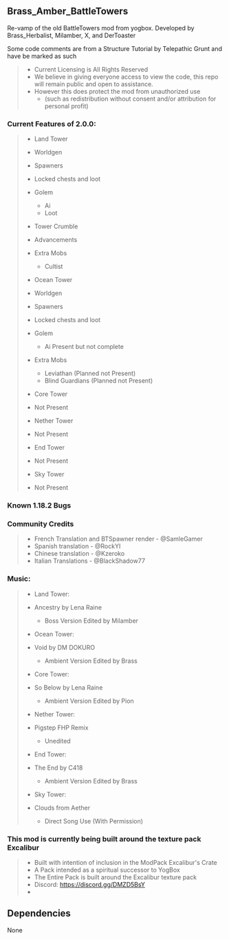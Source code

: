 ## Brass_Amber_BattleTowers
Re-vamp of the old BattleTowers mod from yogbox. Developed by Brass_Herbalist, Milamber, X, and DerToaster

Some code comments are from a Structure Tutorial by Telepathic Grunt and have be marked as such

>- Current Licensing is All Rights Reserved
>  - We believe in giving everyone access to view the code, this repo will remain public and open to assistance. 
>  - However this does protect the mod from unauthorized use 
>    - (such as redistribution without consent and/or attribution for personal profit)

### Current Features of 2.0.0:

>- Land Tower 
>  - Worldgen
>  - Spawners 
>  - Locked chests and loot 
>  - Golem
>    - Ai
>    - Loot
>  - Tower Crumble
>  - Advancements
>  - Extra Mobs
>    - Cultist 
>
> 
>- Ocean Tower 
>  - Worldgen
>  - Spawners
>  - Locked chests and loot
>  - Golem
>    - Ai Present but not complete
>  - Extra Mobs
>    - Leviathan (Planned not Present)
>    - Blind Guardians (Planned not Present)
>
> 
>- Core Tower
>  - Not Present
>
> 
>- Nether Tower
>  - Not Present
>
>
>- End Tower
   >  - Not Present
>
>
>- Sky Tower
   >  - Not Present
>
>


### Known 1.18.2 Bugs

### Community Credits

>- French Translation and BTSpawner render - @SamleGamer
>- Spanish translation - @RockYI
>- Chinese translation - @Kzeroko
>- Italian Translations - @BlackShadow77


### Music:
>- Land Tower: 
>  - Ancestry by Lena Raine 
>    - Boss Version Edited by Milamber
>
> 
>- Ocean Tower: 
>  - Void by DM DOKURO 
>    - Ambient Version Edited by Brass
>
>
>- Core Tower: 
>  - So Below by Lena Raine 
>    - Ambient Version Edited by Pion
>
>
>- Nether Tower: 
>  - Pigstep FHP Remix 
>    - Unedited
>
>
>- End Tower:  
>  - The End by C418 
>    - Ambient Version Edited by Brass
>
>
>- Sky Tower: 
>  - Clouds from Aether 
>    - Direct Song Use (With Permission)

### This mod is currently being built around the texture pack Excalibur
>- Built with intention of inclusion in the ModPack Excalibur's Crate
>  - A Pack intended as a spiritual successor to YogBox 
>  - The Entire Pack is built around the Excalibur texture pack
>  - Discord: https://discord.gg/DMZD5BsY
>- 


## Dependencies

None
